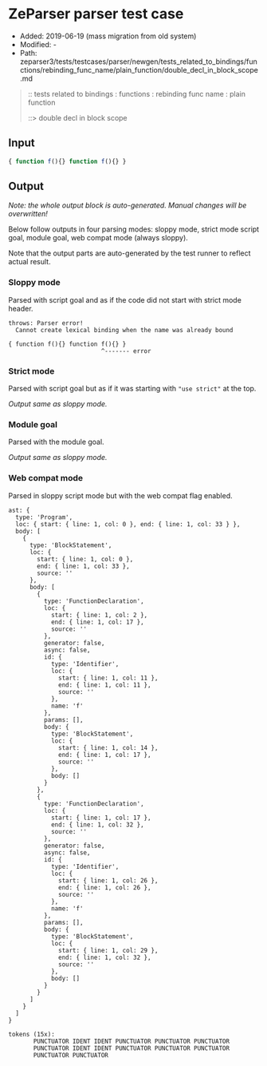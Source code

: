 # ZeParser parser test case

- Added: 2019-06-19 (mass migration from old system)
- Modified: -
- Path: zeparser3/tests/testcases/parser/newgen/tests_related_to_bindings/functions/rebinding_func_name/plain_function/double_decl_in_block_scope.md

> :: tests related to bindings : functions : rebinding func name : plain function
>
> ::> double decl in block scope

## Input

`````js
{ function f(){} function f(){} }
`````

## Output

_Note: the whole output block is auto-generated. Manual changes will be overwritten!_

Below follow outputs in four parsing modes: sloppy mode, strict mode script goal, module goal, web compat mode (always sloppy).

Note that the output parts are auto-generated by the test runner to reflect actual result.

### Sloppy mode

Parsed with script goal and as if the code did not start with strict mode header.

`````
throws: Parser error!
  Cannot create lexical binding when the name was already bound

{ function f(){} function f(){} }
                          ^------- error
`````

### Strict mode

Parsed with script goal but as if it was starting with `"use strict"` at the top.

_Output same as sloppy mode._

### Module goal

Parsed with the module goal.

_Output same as sloppy mode._

### Web compat mode

Parsed in sloppy script mode but with the web compat flag enabled.

`````
ast: {
  type: 'Program',
  loc: { start: { line: 1, col: 0 }, end: { line: 1, col: 33 } },
  body: [
    {
      type: 'BlockStatement',
      loc: {
        start: { line: 1, col: 0 },
        end: { line: 1, col: 33 },
        source: ''
      },
      body: [
        {
          type: 'FunctionDeclaration',
          loc: {
            start: { line: 1, col: 2 },
            end: { line: 1, col: 17 },
            source: ''
          },
          generator: false,
          async: false,
          id: {
            type: 'Identifier',
            loc: {
              start: { line: 1, col: 11 },
              end: { line: 1, col: 11 },
              source: ''
            },
            name: 'f'
          },
          params: [],
          body: {
            type: 'BlockStatement',
            loc: {
              start: { line: 1, col: 14 },
              end: { line: 1, col: 17 },
              source: ''
            },
            body: []
          }
        },
        {
          type: 'FunctionDeclaration',
          loc: {
            start: { line: 1, col: 17 },
            end: { line: 1, col: 32 },
            source: ''
          },
          generator: false,
          async: false,
          id: {
            type: 'Identifier',
            loc: {
              start: { line: 1, col: 26 },
              end: { line: 1, col: 26 },
              source: ''
            },
            name: 'f'
          },
          params: [],
          body: {
            type: 'BlockStatement',
            loc: {
              start: { line: 1, col: 29 },
              end: { line: 1, col: 32 },
              source: ''
            },
            body: []
          }
        }
      ]
    }
  ]
}

tokens (15x):
       PUNCTUATOR IDENT IDENT PUNCTUATOR PUNCTUATOR PUNCTUATOR
       PUNCTUATOR IDENT IDENT PUNCTUATOR PUNCTUATOR PUNCTUATOR
       PUNCTUATOR PUNCTUATOR
`````

